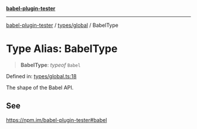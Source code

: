 [**babel-plugin-tester**](../../../README.md)

***

[babel-plugin-tester](../../../README.md) / [types/global](../README.md) / BabelType

# Type Alias: BabelType

> **BabelType**: *typeof* `Babel`

Defined in: [types/global.ts:18](https://github.com/babel-utils/babel-plugin-tester/blob/03734eaa985470bea60d71fab1aa0d0dbdddae3c/types/global.ts#L18)

The shape of the Babel API.

## See

https://npm.im/babel-plugin-tester#babel
